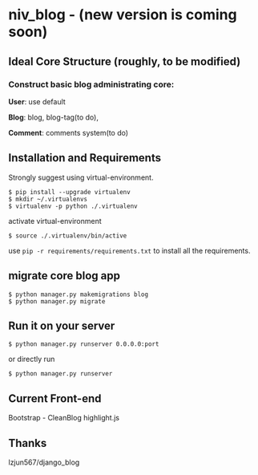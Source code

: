 # niv_blog - (new version is coming soon)

## Ideal Core Structure (roughly, to be modified)
### Construct basic blog administrating core: 
**User**: use default

**Blog**: blog, blog-tag(to do),

**Comment**: comments system(to do)


## Installation and Requirements
Strongly suggest using virtual-environment.
```
$ pip install --upgrade virtualenv
$ mkdir ~/.virtualenvs
$ virtualenv -p python ./.virtualenv
```
activate virtual-environment
```
$ source ./.virtualenv/bin/active
```

use `pip -r requirements/requirements.txt` to install all the requirements.
## migrate core blog app
```
$ python manager.py makemigrations blog
$ python manager.py migrate
```
## Run it on your server
```
$ python manager.py runserver 0.0.0.0:port
```
or directly run
```
$ python manager.py runserver
```

## Current Front-end
Bootstrap - CleanBlog
highlight.js

## Thanks
lzjun567/django_blog
